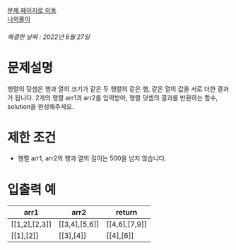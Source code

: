 [문제 페이지로 이동](https://programmers.co.kr/learn/courses/30/lessons/12950)   
[나의풀이](https://github.com/HK-An/coding_practice/blob/main/CodingPractice/programmers-lv1-sum_of_arrays/src/main/java/kr/hk/Solution.java)
###### 해결한 날짜 : 2022년 6월 27일
# 문제설명
행렬의 덧셈은 행과 열의 크기가 같은 두 행렬의 같은 행, 같은 열의 값을 서로 더한 결과가 됩니다. 2개의 행렬 arr1과 arr2를 입력받아, 행렬 덧셈의 결과를 반환하는 함수, solution을 완성해주세요.

# 제한 조건
- 행렬 arr1, arr2의 행과 열의 길이는 500을 넘지 않습니다.

# 입출력 예
|arr1|arr2|return|
|-|-|-|
|[[1,2],[2,3]]|[[3,4],[5,6]]|[[4,6],[7,9]]|
|[[1],[2]]|[[3],[4]]|[[4],[6]]|
